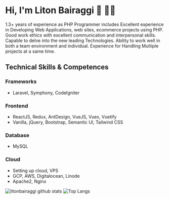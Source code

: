 # Hi, I'm Liton Bairaggi 👋 👨‍💻

1.3+ years of experience as PHP Programmer includes Excellent experience in Developing Web
Applications, web sites, ecommerce projects using PHP. Good work ethics with excellent
communication and interpersonal skills. Capable to delve into the new leading Technologies. Ability to
work well in both a team environment and individual. Experience for Handling Multiple projects at a
same time.

## Technical Skills & Competences

### Frameworks
- Laravel, Symphony, CodeIgniter

### Frontend
- ReactJS, Redux, AntDesign, VueJS, Vuex, Vuetify
- Vanilla, jQuery, Bootstrap, Semantic UI, Tailwind CSS

### Database
- MySQL

### Cloud
- Setting up cloud, VPS
- GCP, AWS, Digitalocean, Linode
- Apache2, Nginx



![litonbairaggi github stats](https://github-readme-stats.vercel.app/api?username=romeshshil&show_icons=true&hide_border=true)
![Top Langs](https://github-readme-stats.vercel.app/api/top-langs/?username=romeshshil&layout=compact)
